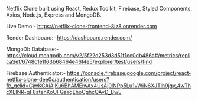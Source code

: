 Netflix Clone built using React, Redux Toolkit, Firebase, Styled Components, Axios, Node.js, Express and MongoDB.

Live Demo:- https://netflix-clone-frontend-8iz8.onrender.com

Render Dashboard:- https://dashboard.render.com/

MongoDb Database:- https://cloud.mongodb.com/v2/5f22d253d3d51f1cc0db486a#/metrics/replicaSet/6748c1e1f63b68464e46f4e5/explorer/test/users/find

Firebase Authenticator:- https://console.firebase.google.com/project/react-netflix-clone-dee0c/authentication/users?fb_gclid=CjwKCAiAjKu6BhAMEiwAx4UsAj0lNPp5Lu1vWiN6XJTlh9jgv_4wThcXElNR-qF8atehKoUFGaYqEhoCghcQAvD_BwE
